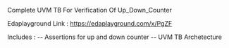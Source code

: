 Complete UVM TB For Verification Of Up_Down_Counter

Edaplayground Link : https://edaplayground.com/x/PgZF

Includes : -- Assertions for up and down counter -- UVM TB Archetecture
